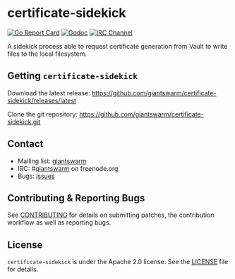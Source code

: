 # certificate-sidekick

[![Go Report Card](https://goreportcard.com/badge/github.com/giantswarm/certificate-sidekick)](https://goreportcard.com/report/github.com/giantswarm/certificate-sidekick)
[![Godoc](https://godoc.org/github.com/giantswarm/certificate-sidekick?status.svg)](http://godoc.org/github.com/giantswarm/certificate-sidekick)
[![IRC Channel](https://img.shields.io/badge/irc-%23giantswarm-blue.svg)](https://kiwiirc.com/service/irc.freenode.net/#giantswarm)

A sidekick process able to request certificate generation from Vault to write files to the local filesystem.

## Getting `certificate-sidekick`

Download the latest release: https://github.com/giantswarm/certificate-sidekick/releases/latest

Clone the git repository: https://github.com/giantswarm/certificate-sidekick.git

## Contact

- Mailing list: [giantswarm](https://groups.google.com/forum/!forum/giantswarm)
- IRC: #[giantswarm](irc://irc.freenode.org:6667/#giantswarm) on freenode.org
- Bugs: [issues](https://github.com/giantswarm/certificate-sidekick/issues)

## Contributing & Reporting Bugs

See [CONTRIBUTING](CONTRIBUTING.md) for details on submitting patches, the contribution workflow as well as reporting bugs.

## License

`certificate-sidekick` is under the Apache 2.0 license. See the [LICENSE](LICENSE) file for details.
